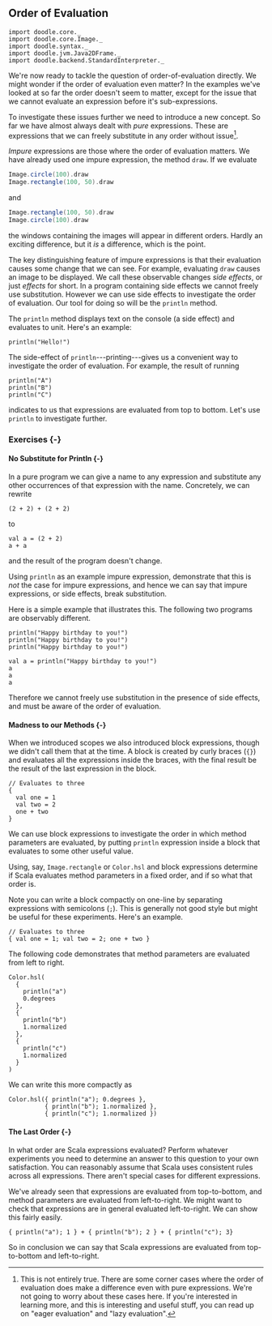 ## Order of Evaluation

```tut:invisible
import doodle.core._
import doodle.core.Image._
import doodle.syntax._
import doodle.jvm.Java2DFrame._
import doodle.backend.StandardInterpreter._
```

We're now ready to tackle the question of order-of-evaluation directly.
We might wonder if the order of evaluation even matter?
In the examples we've looked at so far the order doesn't seem to matter, except for the issue that we cannot evaluate an expression before it's sub-expressions.

To investigate these issues further we need to introduce a new concept.
So far we have almost always dealt with *pure* expressions.
These are expressions that we can freely substitute in any order without issue[^corner-cases].

*Impure* expressions are those where the order of evaluation matters.
We have already used one impure expression, the method `draw`.
If we evaluate 

```scala
Image.circle(100).draw
Image.rectangle(100, 50).draw
```

and

```scala
Image.rectangle(100, 50).draw
Image.circle(100).draw
```

the windows containing the images will appear in different orders.
Hardly an exciting difference, but it *is* a difference, which is the point.

The key distinguishing feature of impure expressions is that their evaluation causes some change that we can see.
For example, evaluating `draw` causes an image to be displayed.
We call these observable changes *side effects*, or just *effects* for short.
In a program containing side effects we cannot freely use substitution.
However we can use side effects to investigate the order of evaluation.
Our tool for doing so will be the `println` method.

The `println` method displays text on the console (a side effect) and evaluates to unit.
Here's an example:

```tut:book
println("Hello!")
```

The side-effect of `println`---printing---gives us a convenient way to investigate the order of evaluation.
For example, the result of running

```tut:book
println("A")
println("B")
println("C")
```

indicates to us that expressions are evaluated from top to bottom.
Let's use `println` to investigate further.


### Exercises {-}

#### No Substitute for Println {-}

In a pure program we can give a name to any expression and substitute any other occurrences of that expression with the name. 
Concretely, we can rewrite

```tut:silent:book
(2 + 2) + (2 + 2)
```

to

```tut:silent:book
val a = (2 + 2)
a + a
```

and the result of the program doesn't change.

Using `println` as an example impure expression, demonstrate that this is *not* the case for impure expressions, and hence we can say that impure expressions, or side effects, break substitution.

<div class="solution">
Here is a simple example that illustrates this.
The following two programs are observably different.

```tut:book
println("Happy birthday to you!")
println("Happy birthday to you!")
println("Happy birthday to you!")
```

```tut:book
val a = println("Happy birthday to you!")
a
a 
a
```

Therefore we cannot freely use substitution in the presence of side effects, and must be aware of the order of evaluation.
</div>


#### Madness to our Methods {-}

When we introduced scopes we also introduced block expressions, though we didn't call them that at the time.
A block is created by curly braces (`{}`) and evaluates all the expressions inside the braces, with the final result be the result of the last expression in the block.

```tut:book
// Evaluates to three
{
  val one = 1
  val two = 2
  one + two
}
```

We can use block expressions to investigate the order in which method parameters are evaluated, by putting `println` expression inside a block that evaluates to some other useful value.

Using, say, `Image.rectangle` or `Color.hsl` and block expressions determine if Scala evaluates method parameters in a fixed order, and if so what that order is.

Note you can write a block compactly on one-line by separating expressions with semicolons (`;`).
This is generally not good style but might be useful for these experiments.
Here's an example.

```tut:book
// Evaluates to three
{ val one = 1; val two = 2; one + two }
```

<div class="solution">
The following code demonstrates that method parameters are evaluated from left to right.

```tut:book
Color.hsl(
  {
    println("a")
    0.degrees
  },
  {
    println("b")
    1.normalized
  },
  { 
    println("c")
    1.normalized
  }
)
```

We can write this more compactly as 
```tut:book
Color.hsl({ println("a"); 0.degrees },
          { println("b"); 1.normalized },
          { println("c"); 1.normalized })
```
</div>


#### The Last Order {-}

In what order are Scala expressions evaluated?
Perform whatever experiments you need to determine an answer to this question to your own satisfaction.
You can reasonably assume that Scala uses consistent rules across all expressions.
There aren't special cases for different expressions.

<div class="solution">
We've already seen that expressions are evaluated from top-to-bottom, and method parameters are evaluated from left-to-right.
We might want to check that expressions are in general evaluated left-to-right.
We can show this fairly easily.

```tut:book
{ println("a"); 1 } + { println("b"); 2 } + { println("c"); 3}
```

So in conclusion we can say that Scala expressions are evaluated from top-to-bottom and left-to-right.
</div>

[^corner-cases]: This is not entirely true. There are some corner cases where the order of evaluation does make a difference even with pure expressions. We're not going to worry about these cases here. If you're interested in learning more, and this is interesting and useful stuff, you can read up on "eager evaluation" and "lazy evaluation".
